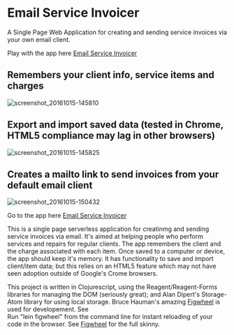 # Email Service Invoicer
A Single Page Web Application for creating and sending service invoices via your own email client.

Play with the app here [Email Service Invoicer](https://nathansmutz.github.io/email_service_invoicer/)

## Remembers your client info, service items and charges
<!-- <img witdh="300px" src="https://cloud.githubusercontent.com/assets/2293340/19413648/1f529cca-92e8-11e6-80f7-1de09a6df933.png" > -->
![screenshot_20161015-145810](https://cloud.githubusercontent.com/assets/2293340/19413648/1f529cca-92e8-11e6-80f7-1de09a6df933.png)

## Export and import saved data (tested in Chrome, HTML5 compliance may lag in other browsers)
![screenshot_20161015-145825](https://cloud.githubusercontent.com/assets/2293340/19413665/643627d0-92e8-11e6-9803-fa6637f99231.png)

## Creates a mailto link to send invoices from your default email client
![screenshot_20161015-150432](https://cloud.githubusercontent.com/assets/2293340/19413676/c4e44b98-92e8-11e6-9958-3e7094f44fb8.png)


Go to the app here [Email Service Invoicer](https://nathansmutz.github.io/email_service_invoicer/)

This is a single page serverless application for creatinmg and sending service invoices via email.
It's aimed at helping people who perform services and repairs for regular clients.  The app remembers the client and the charge
associated with each item.
Once saved to a computer or device, the app should keep it's memory. It has functionality to save and import client/item data;
but this relies on an HTML5 feature which may not have seen adoption outside of Google's Crome browsers.

This project is written in Clojurescript, using the Reagent/Reagent-Forms libraries for managing the DOM (seriously great); and Alan Dipert's Storage-Atom
library for using local storage.  Bruce Hauman's amazing [Figwheel](https://github.com/bhauman/lein-figwheel) is used for developement.  See  
Run "lein figwheel" from the command line for instant reloading of your code in the browser.  See [Figwheel](https://github.com/bhauman/lein-figwheel) for the full skinny.

